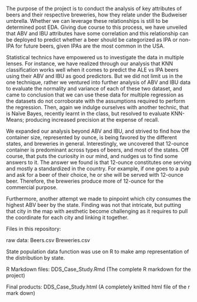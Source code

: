The purpose of the project is to conduct the analysis of key attributes of beers and their respective breweries, how they relate under the Budweiser umbrella. Whether we can leverage these relationships is still to be determined post EDA. Giving due course to this process, we have unveiled that ABV and IBU attributes have some correlation and this relationship can be deployed to predict whether a beer should be categorized as IPA or non-IPA for future beers, given IPAs are the most common in the USA. 

Statistical technics have empowered us to investigate the data in multiple lenses. For instance, we have realized through our analysis that KNN classification works well when it comes to predict the ALE vs IPA beers using their ABV and IBU as good predictors. But we did not limit us in the one technique, rather we ventured into further analysis of ABV and IBU data to evaluate the normality and variance of each of these two dataset, and came to conclusion that we can use these data for multiple regression as the datasets do not corroborate with the assumptions required to perform the regression. Then, again we indulge ourselves with another technic, that is Naïve Bayes, recently learnt in the class, but resolved to evaluate KNN-Means; producing increased precision at the expense of recall. 

We expanded our analysis beyond ABV and IBU, and strived to find how the container size, represented by ounce, is being favored by the different states, and breweries in general. Interestingly, we uncovered that 12-ounce container is predominant across types of beers, and most of the states. Off course, that puts the curiosity in our mind, and nudges us to find some answers to it. The answer we found is that 12-ounce constitutes one serving and mostly a standardized in the country. For example, if one goes to a pub and ask for a beer of their choice, he or she will be served with 12-ounce beer. Therefore, the breweries produce more of 12-ounce for the commercial purpose. 

Furthermore, another attempt we made to pinpoint which city consumes the highest ABV beer by the state. Finding was not that intricate, but putting that city in the map with aesthetic become challenging as it requires to pull the coordinate for each city and linking it together.

Files in this repository:

raw data:
Beers.csv
Breweries.csv

State population data function was use on R to make amp representation of the distribution by state.

R Markdown files:
DDS_Case_Study.Rmd (The complete R markdown for the project)

Final products:
DDS_Case_Study.html (A completely knitted html file of the r mark down)
